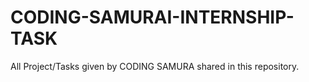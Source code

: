 # CODING-SAMURAI-INTERNSHIP-TASK
All Project/Tasks given by CODING SAMURA shared in this repository.

